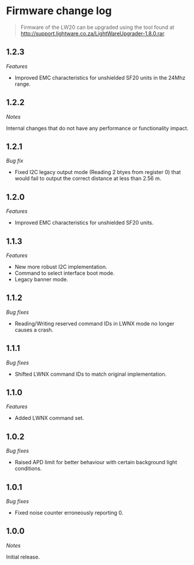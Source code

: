 # Firmware change log

<!-- !> Please note that the SF20 and LW20 are functionally the same device. This document will refer to both as the LW20. -->

> Firmware of the LW20 can be upgraded using the tool found at http://support.lightware.co.za/LightWareUpgrader-1.8.0.rar.

## 1.2.3

*Features*
- Improved EMC characteristics for unshielded SF20 units in the 24Mhz range.

## 1.2.2

*Notes*

Internal changes that do not have any performance or functionality impact.

## 1.2.1

*Bug fix*
- Fixed I2C legacy output mode (Reading 2 btyes from register 0) that would fail to output the correct distance at less than 2.56 m.

## 1.2.0

*Features*
- Improved EMC characteristics for unshielded SF20 units.

## 1.1.3

*Features*
- New more robust I2C implementation.
- Command to select interface boot mode.
- Legacy banner mode.

## 1.1.2

*Bug fixes*
- Reading/Writing reserved command IDs in LWNX mode no longer causes a crash.

## 1.1.1

*Bug fixes*
- Shifted LWNX command IDs to match original implementation.

## 1.1.0

*Features*
- Added LWNX command set.

## 1.0.2

*Bug fixes*
- Raised APD limit for better behaviour with certain background light conditions.

## 1.0.1

*Bug fixes*
- Fixed noise counter erroneously reporting 0.

## 1.0.0

*Notes*

Initial release.